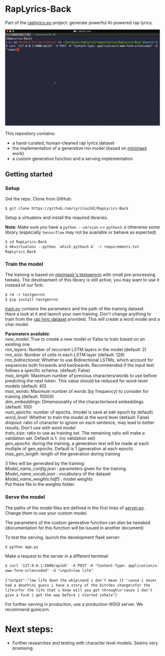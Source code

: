 # RapLyrics-Back
Part of the [raplyrics.eu](raplyrics.eu) project: generate powerful AI-powered rap lyrics. 

<p align="center"> 
<a href="https://raplyrics.eu">

![lyrics generation with curl](/doc/curl.gif)
</a>
</p>

This repository contains: 
- a hand-curated, human-cleaned rap lyrics dataset 
- the implementation of a generative rnn model (based on [minimaxir](https://github.com/minimaxir/textgenrnn) work)  
- a custom generative function and a serving implementation   

## Getting started  
### Setup
Get the repo. Clone from GitHub:  
    
    $ git clone https://github.com/cyrilou242/RapLyrics-Back  
    
Setup a virtualenv and install the required libraries.

**Note**: Make sure you have a `python --version` == `python3.6` otherwise some library (especially `tensorflow` may not 
be available or behave as expected)
    
    $ cd RapLyrics-Back  
    $ mkvirtualenv --python `which python3.6` -r requirements.txt RapLyrics_Back  
    
###  Train the model
The training is based on [minimaxir's textgenrnn](https://github.com/minimaxir/textgenrnn) with small pre-processing tweaks.
The development of this library is still active, you may want to use it instead of our fork:
    
    $ rm -r textgenrnn  
    $ pip install textgenrnn    
    
[train.py](train.py) contains the parameters and the path of the training dataset.  
Have a look at it and launch your own training.
Don't change anything to train from the [rap lyric dataset](datasets/rapus_generalist_augmented.txt) provided. This will create a word model and a char model.  

**Parameters available**:   
*new_model*: True to create a new model or False to train based on an existing one.  
*rnn_layers*: Number of recurrent LSTM layers in the model (default: 2)  
*rnn_size*: Number of cells in each LSTM layer (default: 128)  
*rnn_bidirectional*: Whether to use Bidirectional LSTMs, which account for sequences both forwards and backwards. Recommended if the input text follows a specific schema. (default: False)  
*max_length*: Maximum number of previous characters/words to use before predicting the next token. This value should be reduced for word-level models (default: 40)  
*max_words*: Maximum number of words (by frequency) to consider for training (default: 10000)  
*dim_embeddings*: Dimensionality of the character/word embeddings (default: 100)  
*num_epochs*: number of epochs. (model is save at eah epoch by default)  
*word_level*: Whether to train the model at the word level (default: False)  
*dropout*: ratio of character to ignore on each sentence, may lead to better results. Don't use with word model  
*train_size*: ratio to use as training set. The remaining ratio will make a validation set. Default is 1. (no validation set)  
*gen_epochs*: during the training, a generation test will be made at each multiple of gen_epochs. Default is 1 (generation at each epoch)  
*max_gen_length*: length of the generation during training  

3 files will be generated by the training:  
*Model_name_config.json* : parameters given for the training  
*Model_name_vocab.json*  : vocabulary of the dataset  
*Model_name_weights.hdf5* : model weights   
Put these file in the weights folder.  

### Serve the model
The paths of the model files are defined in the first lines of [server.py](server.py).  
Change them to use your custom model.

The parameters of the custom generative function can also be tweaked.  
(documentation fot this function will be issued in another document)

To test the serving, launch the development flask server:
 
    $ python app.py
    
Make a request to the server in a different terminal:
  
    $ curl '127.0.0.1:5000/apiUS' -X POST -H "Content-Type: application/x-www-form-urlencoded" -d "input=low life"  
  
    {"output":"low life down the whip\nand i don't mean it 'cause i never had a death\ni guess i have a story of the bitches change\nfor the life\nfor the life that i know will you get through\n'cause i don't give a fuck i got the way before i started inhale"}
For further serving in production, use a production WSGI server. We recommend gunicorn.    


# Next steps:
- Further researches and testing with character level  models. Seems very promising.
